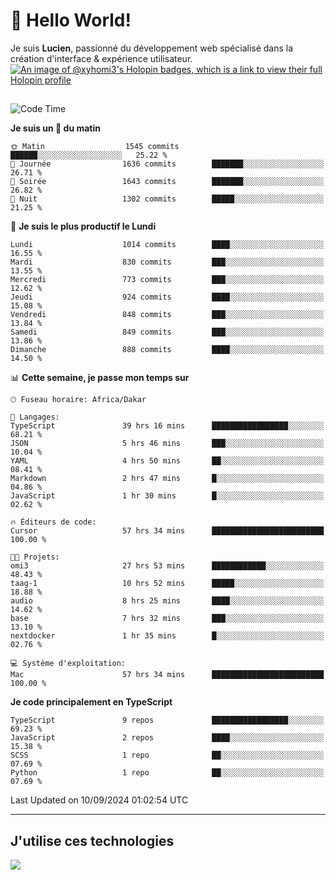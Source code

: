 # 👋 Hello World!

Je suis **Lucien**, passionné du développement web spécialisé dans la création d'interface & expérience utilisateur.
[![An image of @xyhomi3's Holopin badges, which is a link to view their full Holopin profile](https://holopin.me/xyhomi3)](https://holopin.io/@xyhomi3)

##

<!--START_SECTION:waka-->
![Code Time](http://img.shields.io/badge/Code%20Time-2%2C008%20hrs%2020%20mins-blue)

**Je suis un 🐤 du matin** 

```text
🌞 Matin                  1545 commits        ██████░░░░░░░░░░░░░░░░░░░   25.22 % 
🌆 Journée                1636 commits        ███████░░░░░░░░░░░░░░░░░░   26.71 % 
🌃 Soirée                 1643 commits        ███████░░░░░░░░░░░░░░░░░░   26.82 % 
🌙 Nuit                   1302 commits        █████░░░░░░░░░░░░░░░░░░░░   21.25 % 
```
📅 **Je suis le plus productif le Lundi** 

```text
Lundi                    1014 commits        ████░░░░░░░░░░░░░░░░░░░░░   16.55 % 
Mardi                    830 commits         ███░░░░░░░░░░░░░░░░░░░░░░   13.55 % 
Mercredi                 773 commits         ███░░░░░░░░░░░░░░░░░░░░░░   12.62 % 
Jeudi                    924 commits         ████░░░░░░░░░░░░░░░░░░░░░   15.08 % 
Vendredi                 848 commits         ███░░░░░░░░░░░░░░░░░░░░░░   13.84 % 
Samedi                   849 commits         ███░░░░░░░░░░░░░░░░░░░░░░   13.86 % 
Dimanche                 888 commits         ████░░░░░░░░░░░░░░░░░░░░░   14.50 % 
```


📊 **Cette semaine, je passe mon temps sur** 

```text
🕑︎ Fuseau horaire: Africa/Dakar

💬 Langages: 
TypeScript               39 hrs 16 mins      █████████████████░░░░░░░░   68.21 % 
JSON                     5 hrs 46 mins       ███░░░░░░░░░░░░░░░░░░░░░░   10.04 % 
YAML                     4 hrs 50 mins       ██░░░░░░░░░░░░░░░░░░░░░░░   08.41 % 
Markdown                 2 hrs 47 mins       █░░░░░░░░░░░░░░░░░░░░░░░░   04.86 % 
JavaScript               1 hr 30 mins        █░░░░░░░░░░░░░░░░░░░░░░░░   02.62 % 

🔥 Éditeurs de code: 
Cursor                   57 hrs 34 mins      █████████████████████████   100.00 % 

🐱‍💻 Projets: 
omi3                     27 hrs 53 mins      ████████████░░░░░░░░░░░░░   48.43 % 
taag-1                   10 hrs 52 mins      █████░░░░░░░░░░░░░░░░░░░░   18.88 % 
audio                    8 hrs 25 mins       ████░░░░░░░░░░░░░░░░░░░░░   14.62 % 
base                     7 hrs 32 mins       ███░░░░░░░░░░░░░░░░░░░░░░   13.10 % 
nextdocker               1 hr 35 mins        █░░░░░░░░░░░░░░░░░░░░░░░░   02.76 % 

💻 Système d'exploitation: 
Mac                      57 hrs 34 mins      █████████████████████████   100.00 % 
```

**Je code principalement en TypeScript** 

```text
TypeScript               9 repos             █████████████████░░░░░░░░   69.23 % 
JavaScript               2 repos             ████░░░░░░░░░░░░░░░░░░░░░   15.38 % 
SCSS                     1 repo              ██░░░░░░░░░░░░░░░░░░░░░░░   07.69 % 
Python                   1 repo              ██░░░░░░░░░░░░░░░░░░░░░░░   07.69 % 
```




 Last Updated on 10/09/2024 01:02:54 UTC
<!--END_SECTION:waka-->
---

## J'utilise ces technologies

<p align="left">
  <a href="https://skillicons.dev">
    <img src="https://skillicons.dev/icons?i=ts,js,md,scss,tailwind,react,docker,express,astro,vite,nextjs,vercel,figma,ableton" />
  </a>
</p>

